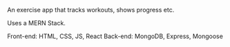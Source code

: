 An exercise app that tracks workouts, shows progress etc.

Uses a MERN Stack.

Front-end: HTML, CSS, JS, React
Back-end: MongoDB, Express, Mongoose

